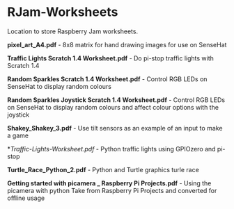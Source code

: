 # RJam-Worksheets
Location to store Raspberry Jam worksheets.

**pixel_art_A4.pdf** - 8x8 matrix for hand drawing images for use on SenseHat

**Traffic Lights Scratch 1.4 Worksheet.pdf** - Do pi-stop traffic lights with Scratch 1.4

**Random Sparkles Scratch 1.4 Worksheet.pdf** - Control RGB LEDs on SenseHat to display random colours

**Random Sparkles Joystick Scratch 1.4 Worksheet.pdf** - Control RGB LEDs on SenseHat to display random colours and affect colour options with the joystick

**Shakey_Shakey_3.pdf** - Use tilt sensors as an example of an input to make a game

**Traffic-Lights-Worksheet.pdf* - Python traffic lights using GPIOzero and pi-stop

**Turtle_Race_Python_2.pdf** - Python and Turtle graphics turle race

**Getting started with picamera _ Raspberry Pi Projects.pdf** - Using the picamera with python  Take from Raspberry Pi Projects and converted for offline usage
